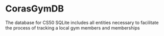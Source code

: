 # CorasGymDB
The database for CS50 SQLite includes all entities necessary to facilitate the process of tracking a local gym members and memberships
